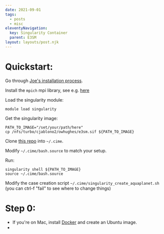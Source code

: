 ```yaml
---
date: 2021-09-01
tags:
  - posts
  - misc
eleventyNavigation:
  key: Singularity Container
  parent: E3SM
layout: layouts/post.njk
---
```

# Quickstart:
Go through [Joe's installation process](https://github.com/jhollowed/e3sm_greatlakes_install). 


Install the `mpich` mpi library, see e.g. [here](https://open-lab-notebook.glitch.me/posts/installing-mpas/)


Load the singularity module:
```
module load singularity
```

Get the singularity image:

```
PATH_TO_IMAGE="/set/your/path/here"
cp /nfs/turbo/cjablono2/owhughes/e3sm.sif ${PATH_TO_IMAGE}
```

Clone [this repo](https://github.com/OkayHughes/cime.e3sm.singularity) into `~/.cime`.

Modify `~/.cime/bash.source` to match your setup.

Run: 
```
singularity shell ${PATH_TO_IMAGE} 
source ~/.cime/bash.source
```

Modify the case creation script `~/.cime/singularity_create_aquaplanet.sh` (you can ctrl-f "fail" to see where to change things)








# Step 0:
* If you're on Mac, install [Docker](https://docs.docker.com/desktop/mac/install/) and create an Ubuntu image.
* 




